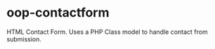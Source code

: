 oop-contactform
===============

HTML Contact Form. Uses a PHP Class model to handle contact from submission.